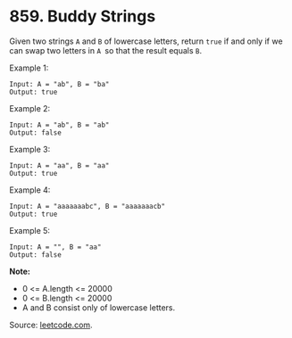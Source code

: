 # 859. Buddy Strings

Given two strings `A` and `B` of lowercase letters, return `true` if and only if we can swap two letters in `A `so that the result equals `B`.

Example 1:

```
Input: A = "ab", B = "ba"
Output: true
```

Example 2:

```
Input: A = "ab", B = "ab"
Output: false
```

Example 3:

```
Input: A = "aa", B = "aa"
Output: true
```

Example 4:

```
Input: A = "aaaaaaabc", B = "aaaaaaacb"
Output: true
```

Example 5:

```
Input: A = "", B = "aa"
Output: false
```

**Note:**

- 0 <= A.length <= 20000
- 0 <= B.length <= 20000
- A and B consist only of lowercase letters.

Source: [leetcode.com](https://leetcode.com/problems/buddy-strings/).
